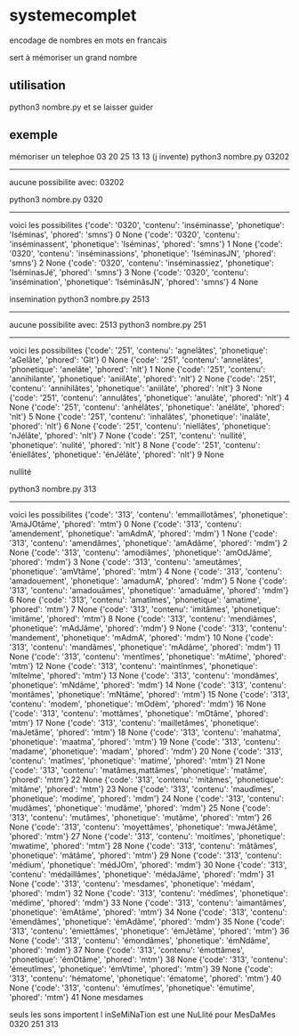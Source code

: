 # systemecomplet
encodage de nombres en mots en francais

sert à mémoriser un grand nombre

## utilisation
python3 nombre.py et se laisser guider

## exemple
mémoriser un telephoe 03 20 25 13 13 (j invente)
python3 nombre.py 03202
______________________________
aucune possibilite avec:  03202

python3 nombre.py 0320
______________________________
voici les possibilites
{'code': '0320', 'contenu': 'inséminasse', 'phonetique': 'Iséminas', 'phored': 'smns'}
0   None
{'code': '0320', 'contenu': 'inséminassent', 'phonetique': 'Iséminas', 'phored': 'smns'}
1   None
{'code': '0320', 'contenu': 'inséminassions', 'phonetique': 'IséminasJN', 'phored': 'smns'}
2   None
{'code': '0320', 'contenu': 'inséminassiez', 'phonetique': 'IséminasJé', 'phored': 'smns'}
3   None
{'code': '0320', 'contenu': 'insémination', 'phonetique': 'IséminâsJN', 'phored': 'smns'}
4   None


insemination
python3 nombre.py 2513
______________________________
aucune possibilite avec:  2513
 python3 nombre.py 251
______________________________
voici les possibilites
{'code': '251', 'contenu': 'agnelâtes', 'phonetique': 'aGelâte', 'phored': 'Glt'}
0   None
{'code': '251', 'contenu': 'annelâtes', 'phonetique': 'anelâte', 'phored': 'nlt'}
1   None
{'code': '251', 'contenu': 'annihilante', 'phonetique': 'aniilAte', 'phored': 'nlt'}
2   None
{'code': '251', 'contenu': 'annihilâtes', 'phonetique': 'aniilâte', 'phored': 'nlt'}
3   None
{'code': '251', 'contenu': 'annulâtes', 'phonetique': 'anulâte', 'phored': 'nlt'}
4   None
{'code': '251', 'contenu': 'anhélâtes', 'phonetique': 'anélâte', 'phored': 'nlt'}
5   None
{'code': '251', 'contenu': 'inhalâtes', 'phonetique': 'inalâte', 'phored': 'nlt'}
6   None
{'code': '251', 'contenu': 'niellâtes', 'phonetique': 'nJélâte', 'phored': 'nlt'}
7   None
{'code': '251', 'contenu': 'nullité', 'phonetique': 'nulité', 'phored': 'nlt'}
8   None
{'code': '251', 'contenu': 'éniellâtes', 'phonetique': 'énJélâte', 'phored': 'nlt'}
9   None

nullité


python3 nombre.py 313
______________________________
voici les possibilites
{'code': '313', 'contenu': 'emmaillotâmes', 'phonetique': 'AmaJOtâme', 'phored': 'mtm'}
0   None
{'code': '313', 'contenu': 'amendement', 'phonetique': 'amAdmA', 'phored': 'mdm'}
1   None
{'code': '313', 'contenu': 'amendâmes', 'phonetique': 'amAdâme', 'phored': 'mdm'}
2   None
{'code': '313', 'contenu': 'amodiâmes', 'phonetique': 'amOdJâme', 'phored': 'mdm'}
3   None
{'code': '313', 'contenu': 'ameutâmes', 'phonetique': 'amVtâme', 'phored': 'mtm'}
4   None
{'code': '313', 'contenu': 'amadouement', 'phonetique': 'amadumA', 'phored': 'mdm'}
5   None
{'code': '313', 'contenu': 'amadouâmes', 'phonetique': 'amaduâme', 'phored': 'mdm'}
6   None
{'code': '313', 'contenu': 'amatîmes', 'phonetique': 'amatime', 'phored': 'mtm'}
7   None
{'code': '313', 'contenu': 'imitâmes', 'phonetique': 'imitâme', 'phored': 'mtm'}
8   None
{'code': '313', 'contenu': 'mendiâmes', 'phonetique': 'mAdJâme', 'phored': 'mdm'}
9   None
{'code': '313', 'contenu': 'mandement', 'phonetique': 'mAdmA', 'phored': 'mdm'}
10   None
{'code': '313', 'contenu': 'mandâmes', 'phonetique': 'mAdâme', 'phored': 'mdm'}
11   None
{'code': '313', 'contenu': 'mentîmes', 'phonetique': 'mAtime', 'phored': 'mtm'}
12   None
{'code': '313', 'contenu': 'maintînmes', 'phonetique': 'mIteIme', 'phored': 'mtm'}
13   None
{'code': '313', 'contenu': 'mondâmes', 'phonetique': 'mNdâme', 'phored': 'mdm'}
14   None
{'code': '313', 'contenu': 'montâmes', 'phonetique': 'mNtâme', 'phored': 'mtm'}
15   None
{'code': '313', 'contenu': 'modem', 'phonetique': 'mOdèm', 'phored': 'mdm'}
16   None
{'code': '313', 'contenu': 'mottâmes', 'phonetique': 'mOtâme', 'phored': 'mtm'}
17   None
{'code': '313', 'contenu': 'mailletâmes', 'phonetique': 'maJetâme', 'phored': 'mtm'}
18   None
{'code': '313', 'contenu': 'mahatma', 'phonetique': 'maatma', 'phored': 'mtm'}
19   None
{'code': '313', 'contenu': 'madame', 'phonetique': 'madam', 'phored': 'mdm'}
20   None
{'code': '313', 'contenu': 'matîmes', 'phonetique': 'matime', 'phored': 'mtm'}
21   None
{'code': '313', 'contenu': 'matâmes,mattâmes', 'phonetique': 'matâme', 'phored': 'mtm'}
22   None
{'code': '313', 'contenu': 'mitâmes', 'phonetique': 'mitâme', 'phored': 'mtm'}
23   None
{'code': '313', 'contenu': 'maudîmes', 'phonetique': 'modime', 'phored': 'mdm'}
24   None
{'code': '313', 'contenu': 'mudâmes', 'phonetique': 'mudâme', 'phored': 'mdm'}
25   None
{'code': '313', 'contenu': 'mutâmes', 'phonetique': 'mutâme', 'phored': 'mtm'}
26   None
{'code': '313', 'contenu': 'moyettâmes', 'phonetique': 'mwaJétâme', 'phored': 'mtm'}
27   None
{'code': '313', 'contenu': 'moitîmes', 'phonetique': 'mwatime', 'phored': 'mtm'}
28   None
{'code': '313', 'contenu': 'mâtâmes', 'phonetique': 'mâtâme', 'phored': 'mtm'}
29   None
{'code': '313', 'contenu': 'médium', 'phonetique': 'médJOm', 'phored': 'mdm'}
30   None
{'code': '313', 'contenu': 'médaillâmes', 'phonetique': 'médaJâme', 'phored': 'mdm'}
31   None
{'code': '313', 'contenu': 'mesdames', 'phonetique': 'médam', 'phored': 'mdm'}
32   None
{'code': '313', 'contenu': 'médîmes', 'phonetique': 'médime', 'phored': 'mdm'}
33   None
{'code': '313', 'contenu': 'aimantâmes', 'phonetique': 'èmAtâme', 'phored': 'mtm'}
34   None
{'code': '313', 'contenu': 'émendâmes', 'phonetique': 'émAdâme', 'phored': 'mdm'}
35   None
{'code': '313', 'contenu': 'émiettâmes', 'phonetique': 'émJètâme', 'phored': 'mtm'}
36   None
{'code': '313', 'contenu': 'émondâmes', 'phonetique': 'émNdâme', 'phored': 'mdm'}
37   None
{'code': '313', 'contenu': 'émottâmes', 'phonetique': 'émOtâme', 'phored': 'mtm'}
38   None
{'code': '313', 'contenu': 'émeutîmes', 'phonetique': 'émVtime', 'phored': 'mtm'}
39   None
{'code': '313', 'contenu': 'hématome', 'phonetique': 'ématome', 'phored': 'mtm'}
40   None
{'code': '313', 'contenu': 'émutîmes', 'phonetique': 'émutime', 'phored': 'mtm'}
41   None
mesdames 

seuls les sons importent
l inSeMiNaTion est une NuLlité pour MesDaMes
0320                   251         313



